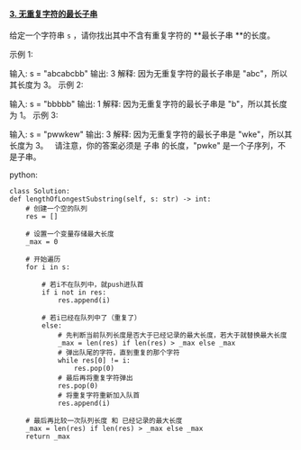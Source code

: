 #### [3. 无重复字符的最长子串](https://leetcode.cn/problems/longest-substring-without-repeating-characters/)

给定一个字符串 `s` ，请你找出其中不含有重复字符的 **最长子串 **的长度。

示例 1:

输入: s = "abcabcbb"
输出: 3 
解释: 因为无重复字符的最长子串是 "abc"，所以其长度为 3。
示例 2:

输入: s = "bbbbb"
输出: 1
解释: 因为无重复字符的最长子串是 "b"，所以其长度为 1。
示例 3:

输入: s = "pwwkew"
输出: 3
解释: 因为无重复字符的最长子串是 "wke"，所以其长度为 3。
     请注意，你的答案必须是 子串 的长度，"pwke" 是一个子序列，不是子串。



python:



    class Solution:
    def lengthOfLongestSubstring(self, s: str) -> int:
        # 创建一个空的队列
        res = []
    
        # 设置一个变量存储最大长度
        _max = 0
    
        # 开始遍历
        for i in s:
    
            # 若i不在队列中，就push进队首
            if i not in res:
                res.append(i)
    
            # 若i已经在队列中了（重复了）
            else:
                # 先判断当前队列长度是否大于已经记录的最大长度，若大于就替换最大长度
                _max = len(res) if len(res) > _max else _max
                # 弹出队尾的字符，直到重复的那个字符
                while res[0] != i:
                    res.pop(0)
                # 最后再将重复字符弹出
                res.pop(0)
                # 将重复字符重新加入队首
                res.append(i)
    
        # 最后再比较一次队列长度 和 已经记录的最大长度
        _max = len(res) if len(res) > _max else _max
        return _max



